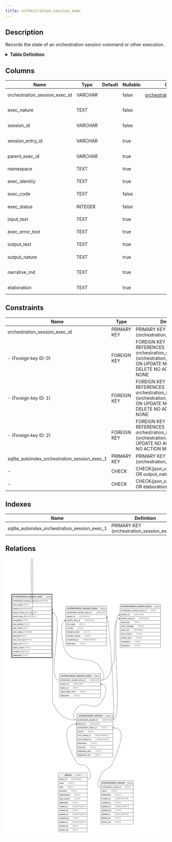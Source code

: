 ```yaml
---
title: orchestration_session_exec
---
```


## Description

Records the state of an orchestration session command or other execution.

<details>
<summary><strong>Table Definition</strong></summary>

```sql
CREATE TABLE "orchestration_session_exec" (
    "orchestration_session_exec_id" VARCHAR PRIMARY KEY NOT NULL,
    "exec_nature" TEXT NOT NULL,
    "session_id" VARCHAR NOT NULL,
    "session_entry_id" VARCHAR,
    "parent_exec_id" VARCHAR,
    "namespace" TEXT,
    "exec_identity" TEXT,
    "exec_code" TEXT NOT NULL,
    "exec_status" INTEGER NOT NULL,
    "input_text" TEXT,
    "exec_error_text" TEXT,
    "output_text" TEXT,
    "output_nature" TEXT CHECK(json_valid(output_nature) OR output_nature IS NULL),
    "narrative_md" TEXT,
    "elaboration" TEXT CHECK(json_valid(elaboration) OR elaboration IS NULL),
    FOREIGN KEY("session_id") REFERENCES "orchestration_session"("orchestration_session_id"),
    FOREIGN KEY("session_entry_id") REFERENCES "orchestration_session_entry"("orchestration_session_entry_id"),
    FOREIGN KEY("parent_exec_id") REFERENCES "orchestration_session_exec"("orchestration_session_exec_id")
)
```

</details>

## Columns

| Name                          | Type    | Default | Nullable | Children                                                                                              | Parents                                                                                                 | Comment                                                              |
| ----------------------------- | ------- | ------- | -------- | ----------------------------------------------------------------------------------------------------- | ------------------------------------------------------------------------------------------------------- | -------------------------------------------------------------------- |
| orchestration_session_exec_id | VARCHAR |         | false    | [orchestration_session_exec](/surveilr/reference/db/surveilr-state-schema/orchestration_session_exec) |                                                                                                         | orchestration_session_exec primary key                               |
| exec_nature                   | TEXT    |         | false    |                                                                                                       |                                                                                                         | the nature of orchestration_session_exec row (e.g. shell, SQL, etc.) |
| session_id                    | VARCHAR |         | false    |                                                                                                       | [orchestration_session](/surveilr/reference/db/surveilr-state-schema/orchestration_session)             | orchestration_session row this state describes                       |
| session_entry_id              | VARCHAR |         | true     |                                                                                                       | [orchestration_session_entry](/surveilr/reference/db/surveilr-state-schema/orchestration_session_entry) | orchestration_session_entry row this state describes (optional)      |
| parent_exec_id                | VARCHAR |         | true     |                                                                                                       | [orchestration_session_exec](/surveilr/reference/db/surveilr-state-schema/orchestration_session_exec)   | if this row is a child of a parent execution                         |
| namespace                     | TEXT    |         | true     |                                                                                                       |                                                                                                         | an arbitrary grouping strategy                                       |
| exec_identity                 | TEXT    |         | true     |                                                                                                       |                                                                                                         | an arbitrary identity of this execution                              |
| exec_code                     | TEXT    |         | false    |                                                                                                       |                                                                                                         | the shell command, SQL or other code executed                        |
| exec_status                   | INTEGER |         | false    |                                                                                                       |                                                                                                         | numerical description of result                                      |
| input_text                    | TEXT    |         | true     |                                                                                                       |                                                                                                         | if STDIN or other technique to send in content was used              |
| exec_error_text               | TEXT    |         | true     |                                                                                                       |                                                                                                         | text representation of error from exec                               |
| output_text                   | TEXT    |         | true     |                                                                                                       |                                                                                                         | STDOUT or other result in text format                                |
| output_nature                 | TEXT    |         | true     |                                                                                                       |                                                                                                         | hints about the nature of the output                                 |
| narrative_md                  | TEXT    |         | true     |                                                                                                       |                                                                                                         | a block of Markdown text with human-friendly narrative of execution  |
| elaboration                   | TEXT    |         | true     |                                                                                                       |                                                                                                         | any elaboration needed for the execution                             |

## Constraints

| Name                                          | Type        | Definition                                                                                                                                                |
| --------------------------------------------- | ----------- | --------------------------------------------------------------------------------------------------------------------------------------------------------- |
| orchestration_session_exec_id                 | PRIMARY KEY | PRIMARY KEY (orchestration_session_exec_id)                                                                                                               |
| - (Foreign key ID: 0)                         | FOREIGN KEY | FOREIGN KEY (parent_exec_id) REFERENCES orchestration_session_exec (orchestration_session_exec_id) ON UPDATE NO ACTION ON DELETE NO ACTION MATCH NONE     |
| - (Foreign key ID: 1)                         | FOREIGN KEY | FOREIGN KEY (session_entry_id) REFERENCES orchestration_session_entry (orchestration_session_entry_id) ON UPDATE NO ACTION ON DELETE NO ACTION MATCH NONE |
| - (Foreign key ID: 2)                         | FOREIGN KEY | FOREIGN KEY (session_id) REFERENCES orchestration_session (orchestration_session_id) ON UPDATE NO ACTION ON DELETE NO ACTION MATCH NONE                   |
| sqlite_autoindex_orchestration_session_exec_1 | PRIMARY KEY | PRIMARY KEY (orchestration_session_exec_id)                                                                                                               |
| -                                             | CHECK       | CHECK(json_valid(output_nature) OR output_nature IS NULL)                                                                                                 |
| -                                             | CHECK       | CHECK(json_valid(elaboration) OR elaboration IS NULL)                                                                                                     |

## Indexes

| Name                                          | Definition                                  |
| --------------------------------------------- | ------------------------------------------- |
| sqlite_autoindex_orchestration_session_exec_1 | PRIMARY KEY (orchestration_session_exec_id) |

## Relations

![er](../../../../../assets/orchestration_session_exec.svg)
